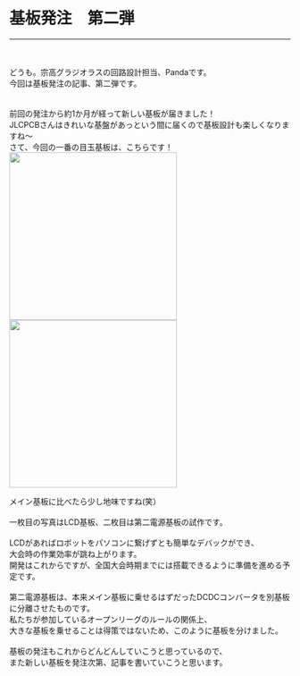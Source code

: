 # 基板発注　第二弾
<!--ヘッダ-->
***
<!--横線-->
<br>
<br>
どうも。宗高グラジオラスの回路設計担当、Pandaです。<br>
今回は基板発注の記事、第二弾です。<br>
<br>
<br>
前回の発注から約1か月が経って新しい基板が届きました！<br>
JLCPCBさんはきれいな基盤があっという間に届くので基板設計も楽しくなりますね～<br>
さて、今回の一番の目玉基板は、こちらです！<br>
<!--本論-->

<img width = "300" src="images/LCD.JPG">
<img width = "300" src="images/battery2.JPG">
<!--写真挿入-->

メイン基板に比べたら少し地味ですね(笑）<br>
<br>
一枚目の写真はLCD基板、二枚目は第二電源基板の試作です。<br>
<br>
LCDがあればロボットをパソコンに繋げずとも簡単なデバックができ、<br>
大会時の作業効率が跳ね上がります。<br>
開発はこれからですが、全国大会時期までには搭載できるように準備を進める予定です。<br>
<br>
第二電源基板は、本来メイン基板に乗せるはずだったDCDCコンバータを別基板に分離させたものです。<br>
私たちが参加しているオープンリーグのルールの関係上、<br>
大きな基板を乗せることは得策ではないため、このように基板を分けました。<br>
<br>
基板の発注もこれからどんどんしていこうと思っているので、<br>
また新しい基板を発注次第、記事を書いていこうと思います。<br>
